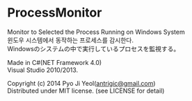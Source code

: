 ProcessMonitor
==============
Monitor to Selected the Process Running on Windows System<br />
윈도우 시스템에서 동작하는 프로세스를 감시한다. <br />
Windowsのシステムの中で実行しているプロセスを監視する。<p>

Made in C#(NET Framework 4.0)<br />
Visual Studio 2010/2013.<p>

Copyright (c) 2014 Pyo Ji Yeol(antrigic@gmail.com)<br />
Distributed under MIT license. (see LICENSE for detail)<br />
<p>
